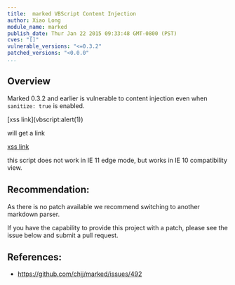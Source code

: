 ```yaml
---
title:  marked VBScript Content Injection
author: Xiao Long
module_name: marked
publish_date: Thur Jan 22 2015 09:33:48 GMT-0800 (PST) 
cves: "[]"
vulnerable_versions: "<=0.3.2"
patched_versions: "<0.0.0"
...
```


## Overview

Marked 0.3.2 and earlier is vulnerable to content injection even when `sanitize: true` is enabled.

[xss link](vbscript:alert(1&#41;)

will get a link

<a href="vbscript:alert(1)">xss link</a>

this script does not work in IE 11 edge mode, but works in IE 10 compatibility view.

## Recommendation:

As there is no patch available we recommend switching to another markdown parser. 

If you have the capability to provide this project with a patch, please see the issue below and submit a pull request.

## References:
- https://github.com/chjj/marked/issues/492

